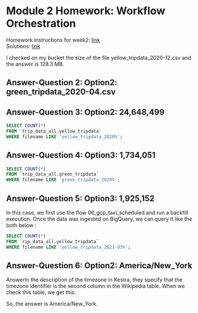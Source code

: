 # Module 2 Homework: Workflow Orchestration

Homework instructions for week2: [link](https://github.com/DataTalksClub/data-engineering-zoomcamp/blob/main/cohorts/2025/02-workflow-orchestration/homework.md)  
Solutions: [link](https://github.com/DataTalksClub/data-engineering-zoomcamp/blob/main/cohorts/2025/02-workflow-orchestration/solution.md)  


I checked on my bucket the size of the file yellow_tripdata_2020-12.csv and the answer is 128.3 MB.

## Answer-Question 2: Option2: green_tripdata_2020-04.csv

## Answer-Question 3: Option2: 24,648,499

```sql
SELECT COUNT(*) 
FROM `trip_data_all.yellow_tripdata` 
WHERE filename LIKE 'yellow_tripdata_2020%';
```

## Answer-Question 4: Option3: 1,734,051

```sql
SELECT COUNT(*) 
FROM `trip_data_all.green_tripdata` 
WHERE filename LIKE 'green_tripdata_2020%';
```

## Answer-Question 5: Option3: 1,925,152

In this case, we first use the flow 06_gcp_taxi_scheduled and run a backfill execution.
Once the data was ingested on BigQuery, we can query it like the both below :

```sql
SELECT COUNT(*) 
FROM `rip_data_all.yellow_tripdata` 
WHERE filename LIKE 'yellow_tripdata_2021-03%';
```

## Answer-Question 6: Option2: America/New_York

AnswerIn the description of the timezone in Kestra, they specify that the timezone identifier is the second column in the Wikipedia table. When we check this table, we get this:

So, the answer is America/New_York.

